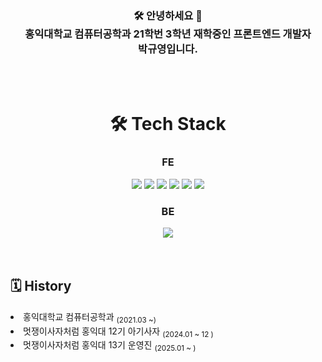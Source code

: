 <div align="center"><h3>🛠️ 안녕하세요 🙌<br>
홍익대학교 컴퓨터공학과 21학번 3학년 재학중인 프론트엔드 개발자 <br> 박규영입니다.</h3></div>


<br>
<br>
<div align="center"><h1>🛠️ Tech Stack</h1></div>
<div align="center">
  <h3>FE</h3>
  <img src="https://img.shields.io/badge/HTML5-E34F26?style=flat-square&logo=html5&logoColor=white"/>
  <img src="https://img.shields.io/badge/CSS3-1572B6?style=flat-square&logo=css3&logoColor=white"/>
  <img src="https://img.shields.io/badge/JavaScript-F7DF1E?style=flat-square&logo=javascript&logoColor=black"/>
  <img src="https://img.shields.io/badge/React-61DAFB?style=flat-square&logo=react&logoColor=black"> 
  <img src="https://img.shields.io/badge/Tailwind CSS-06B6D4?style=flat-square&logo=Tailwind CSS&logoColor=white"/>
  <img src="https://img.shields.io/badge/Typescript-3178C6?style=flat-square&logo=Typescript&logoColor=white"/>

  <br>
  <h3>BE</h3>
  <img src="https://img.shields.io/badge/Spring-47A248?style=flat-square&logo=spring&logoColor=white">
  <br>
  <br>

  
</div>

<center></center>  
<br>

 ## 🗓 History 

  <div align=left>

  <li>홍익대학교 컴퓨터공학과 <sub>(2021.03 ~)</sub></li>
  <li>멋쟁이사자처럼 홍익대 12기 아기사자 <sub>(2024.01 ~ 12 )</sub></li>
  <li>멋쟁이사자처럼 홍익대 13기 운영진 <sub>(2025.01 ~ )</sub></li>
<br/>




